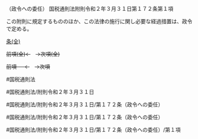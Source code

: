 （政令への委任）
国税通則法附則令和２年３月３１日第１７２条第１項

この附則に規定するもののほか、この法律の施行に関し必要な経過措置は、政令で定める。

[条(全)](国税通則法＿＿＿＿附則令和２年３月３１日第１７２条_.md)

~~前項(全)←~~　~~→次項(全)~~

~~前項 　 ←~~　~~→次項~~



#国税通則法

#国税通則法/附則令和２年３月３１日

#国税通則法/附則令和２年３月３１日/第１７２条（政令への委任）

#国税通則法/附則令和２年３月３１日/第１７２条（政令への委任）

#国税通則法/附則令和２年３月３１日/第１７２条（政令への委任）/第１項


